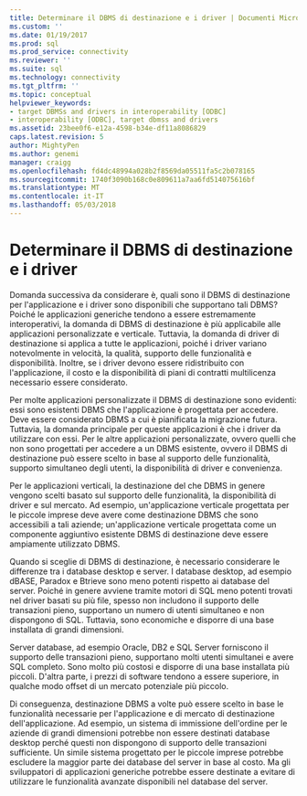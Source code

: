 ```yaml
---
title: Determinare il DBMS di destinazione e i driver | Documenti Microsoft
ms.custom: ''
ms.date: 01/19/2017
ms.prod: sql
ms.prod_service: connectivity
ms.reviewer: ''
ms.suite: sql
ms.technology: connectivity
ms.tgt_pltfrm: ''
ms.topic: conceptual
helpviewer_keywords:
- target DBMSs and drivers in interoperability [ODBC]
- interoperability [ODBC], target dbmss and drivers
ms.assetid: 23bee0f6-e12a-4598-b34e-df11a8086829
caps.latest.revision: 5
author: MightyPen
ms.author: genemi
manager: craigg
ms.openlocfilehash: fd4dc48994a028b2f8569da05511fa5c2b078165
ms.sourcegitcommit: 1740f3090b168c0e809611a7aa6fd514075616bf
ms.translationtype: MT
ms.contentlocale: it-IT
ms.lasthandoff: 05/03/2018
---
```

# <a name="determining-the-target-dbmss-and-drivers"></a>Determinare il DBMS di destinazione e i driver
Domanda successiva da considerare è, quali sono il DBMS di destinazione per l'applicazione e i driver sono disponibili che supportano tali DBMS? Poiché le applicazioni generiche tendono a essere estremamente interoperativi, la domanda di DBMS di destinazione è più applicabile alle applicazioni personalizzate e verticale. Tuttavia, la domanda di driver di destinazione si applica a tutte le applicazioni, poiché i driver variano notevolmente in velocità, la qualità, supporto delle funzionalità e disponibilità. Inoltre, se i driver devono essere ridistribuito con l'applicazione, il costo e la disponibilità di piani di contratti multilicenza necessario essere considerato.  
  
 Per molte applicazioni personalizzate il DBMS di destinazione sono evidenti: essi sono esistenti DBMS che l'applicazione è progettata per accedere. Deve essere considerato DBMS a cui è pianificata la migrazione futura. Tuttavia, la domanda principale per queste applicazioni è che i driver da utilizzare con essi. Per le altre applicazioni personalizzate, ovvero quelli che non sono progettati per accedere a un DBMS esistente, ovvero il DBMS di destinazione può essere scelto in base al supporto delle funzionalità, supporto simultaneo degli utenti, la disponibilità di driver e convenienza.  
  
 Per le applicazioni verticali, la destinazione del che DBMS in genere vengono scelti basato sul supporto delle funzionalità, la disponibilità di driver e sul mercato. Ad esempio, un'applicazione verticale progettata per le piccole imprese deve avere come destinazione DBMS che sono accessibili a tali aziende; un'applicazione verticale progettata come un componente aggiuntivo esistente DBMS di destinazione deve essere ampiamente utilizzato DBMS.  
  
 Quando si sceglie di DBMS di destinazione, è necessario considerare le differenze tra i database desktop e server. I database desktop, ad esempio dBASE, Paradox e Btrieve sono meno potenti rispetto ai database del server. Poiché in genere avviene tramite motori di SQL meno potenti trovati nel driver basati su più file, spesso non includono il supporto delle transazioni pieno, supportano un numero di utenti simultaneo e non dispongono di SQL. Tuttavia, sono economiche e disporre di una base installata di grandi dimensioni.  
  
 Server database, ad esempio Oracle, DB2 e SQL Server forniscono il supporto delle transazioni pieno, supportano molti utenti simultanei e avere SQL completo. Sono molto più costosi e disporre di una base installata più piccoli. D'altra parte, i prezzi di software tendono a essere superiore, in qualche modo offset di un mercato potenziale più piccolo.  
  
 Di conseguenza, destinazione DBMS a volte può essere scelto in base le funzionalità necessarie per l'applicazione e di mercato di destinazione dell'applicazione. Ad esempio, un sistema di immissione dell'ordine per le aziende di grandi dimensioni potrebbe non essere destinati database desktop perché questi non dispongono di supporto delle transazioni sufficiente. Un simile sistema progettato per le piccole imprese potrebbe escludere la maggior parte dei database del server in base al costo. Ma gli sviluppatori di applicazioni generiche potrebbe essere destinate a evitare di utilizzare le funzionalità avanzate disponibili nel database del server.

